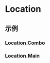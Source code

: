 # Location

## 示例

### Location.Combo

<code src="./demos/Combo/index.jsx"></code>

### Location.Main

<code src="./demos/Main/index.jsx"></code>
